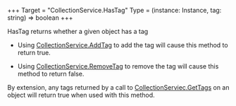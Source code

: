 +++
Target = "CollectionService.HasTag"
Type = (instance: Instance, tag: string) => boolean
+++

HasTag returns whether a given object has a tag   - Using [CollectionService.AddTag](https://developer.roblox.com/api-reference/function/CollectionService/AddTag) to add the tag will cause this method to return true.   - Using [CollectionService.RemoveTag](https://developer.roblox.com/api-reference/function/CollectionService/RemoveTag) to remove the tag will cause this method to return false.By extension, any tags returned by a call to [CollectionServiec.GetTags](https://developer.roblox.com/search#stq=GetTags) on an object will return true when used with this method.